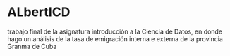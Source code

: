 # ALbertICD

trabajo final de la asignatura introducción a la Ciencia de Datos, en donde hago un análisis de la tasa de emigración interna e externa de la provincia Granma de Cuba